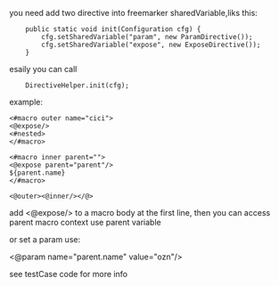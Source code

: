 you need add two directive into freemarker sharedVariable,liks this:
```
    public static void init(Configuration cfg) {
        cfg.setSharedVariable("param", new ParamDirective());
        cfg.setSharedVariable("expose", new ExposeDirective());
    }
```

esaily you can call
```
    DirectiveHelper.init(cfg); 
```

example:
```
<#macro outer name="cici">
<@expose/>
<#nested>
</#macro>

<#macro inner parent="">
<@expose parent="parent"/>
${parent.name}
</#macro>

<@outer><@inner/></@>
```

add <@expose/> to a macro body at the first line,
then you can access parent macro context use parent variable

or set a param use:

<@param name="parent.name" value="ozn"/>

see testCase code for more info